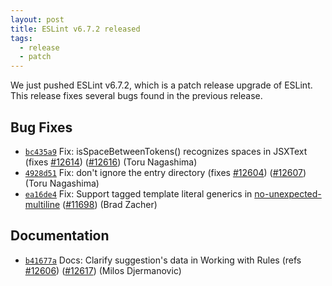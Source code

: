 ```yaml
---
layout: post
title: ESLint v6.7.2 released
tags:
  - release
  - patch
---
```


We just pushed ESLint v6.7.2, which is a patch release upgrade of ESLint. This release fixes several bugs found in the previous release.












## Bug Fixes


* [`bc435a9`](https://github.com/eslint/eslint/commit/bc435a93afd6ba4def1b53993ef7cf8220f3f070) Fix: isSpaceBetweenTokens() recognizes spaces in JSXText (fixes [#12614](https://github.com/eslint/eslint/issues/12614)) ([#12616](https://github.com/eslint/eslint/issues/12616)) (Toru Nagashima)
* [`4928d51`](https://github.com/eslint/eslint/commit/4928d513b4fe716c7ed958c294a10ef8517be25e) Fix: don't ignore the entry directory (fixes [#12604](https://github.com/eslint/eslint/issues/12604)) ([#12607](https://github.com/eslint/eslint/issues/12607)) (Toru Nagashima)
* [`ea16de4`](https://github.com/eslint/eslint/commit/ea16de4e7c6f661398b0b7843f95e5f307c89551) Fix: Support tagged template literal generics in [no-unexpected-multiline](/docs/rules/no-unexpected-multiline) ([#11698](https://github.com/eslint/eslint/issues/11698)) (Brad Zacher)




## Documentation


* [`b41677a`](https://github.com/eslint/eslint/commit/b41677ae2a143790b19b0e70391a46ec6c8f5de1) Docs: Clarify suggestion's data in Working with Rules (refs [#12606](https://github.com/eslint/eslint/issues/12606)) ([#12617](https://github.com/eslint/eslint/issues/12617)) (Milos Djermanovic)








